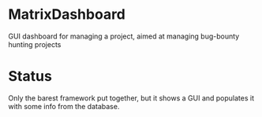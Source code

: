 # MatrixDashboard
GUI dashboard for managing a project, aimed at managing bug-bounty hunting projects

# Status
Only the barest framework put together, but it shows a GUI and populates it with some info from the database.

